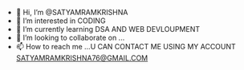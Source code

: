 - 👋 Hi, I’m @SATYAMRAMKRISHNA
- 👀 I’m interested in CODING
- 🌱 I’m currently learning DSA AND WEB DEVLOUPMENT
- 💞️ I’m looking to collaborate on ...
- 📫 How to reach me ...U CAN CONTACT ME USING MY ACCOUNT SATYAMRAMKRISHNA76@GMAIL.COM

<!---
SATYAMRAMKRISHNA/SATYAMRAMKRISHNA is a ✨ special ✨ repository because its `README.md` (this file) appears on your GitHub profile.
You can click the Preview link to take a look at your changes.
--->
